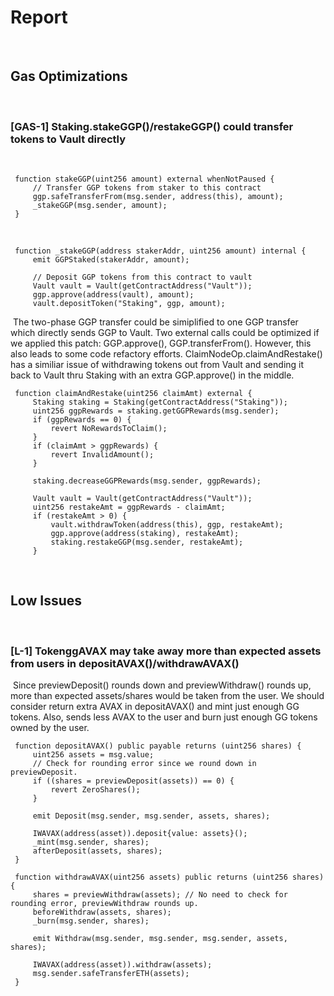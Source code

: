 # Report
​
## Gas Optimizations
​
### [GAS-1] Staking.stakeGGP()/restakeGGP() could transfer tokens to Vault directly
​
```solidity
 function stakeGGP(uint256 amount) external whenNotPaused {
     // Transfer GGP tokens from staker to this contract
     ggp.safeTransferFrom(msg.sender, address(this), amount);
     _stakeGGP(msg.sender, amount);
 }
```
​
```solidity
 function _stakeGGP(address stakerAddr, uint256 amount) internal {
     emit GGPStaked(stakerAddr, amount);
​
     // Deposit GGP tokens from this contract to vault
     Vault vault = Vault(getContractAddress("Vault"));
     ggp.approve(address(vault), amount);
     vault.depositToken("Staking", ggp, amount);
```
​
The two-phase GGP transfer could be simiplified to one GGP transfer which directly sends GGP to Vault. Two external calls could be optimized if we applied this patch: GGP.approve(), GGP.transferFrom(). However, this also leads to some code refactory efforts.
​
ClaimNodeOp.claimAndRestake() has a similiar issue of withdrawing tokens out from Vault and sending it back to Vault thru Staking with an extra GGP.approve() in the middle.
​
```solidity
 function claimAndRestake(uint256 claimAmt) external {
     Staking staking = Staking(getContractAddress("Staking"));
     uint256 ggpRewards = staking.getGGPRewards(msg.sender);
     if (ggpRewards == 0) {
         revert NoRewardsToClaim();
     }
     if (claimAmt > ggpRewards) {
         revert InvalidAmount();
     }
​
     staking.decreaseGGPRewards(msg.sender, ggpRewards);
​
     Vault vault = Vault(getContractAddress("Vault"));
     uint256 restakeAmt = ggpRewards - claimAmt;
     if (restakeAmt > 0) {
         vault.withdrawToken(address(this), ggp, restakeAmt);
         ggp.approve(address(staking), restakeAmt);
         staking.restakeGGP(msg.sender, restakeAmt);
     }
```
​
## Low Issues
​
### [L-1] TokenggAVAX may take away more than expected assets from users in depositAVAX()/withdrawAVAX() 
​
Since previewDeposit() rounds down and previewWithdraw() rounds up, more than expected assets/shares would be taken from the user. We should consider return extra AVAX in depositAVAX() and mint just enough GG tokens. Also, sends less AVAX to the user and burn just enough GG tokens owned by the user.
​
```solidity
 function depositAVAX() public payable returns (uint256 shares) {
     uint256 assets = msg.value;
     // Check for rounding error since we round down in previewDeposit.
     if ((shares = previewDeposit(assets)) == 0) {
         revert ZeroShares();
     }
​
     emit Deposit(msg.sender, msg.sender, assets, shares);
​
     IWAVAX(address(asset)).deposit{value: assets}();
     _mint(msg.sender, shares);
     afterDeposit(assets, shares);
 }
​
 function withdrawAVAX(uint256 assets) public returns (uint256 shares) {
     shares = previewWithdraw(assets); // No need to check for rounding error, previewWithdraw rounds up.
     beforeWithdraw(assets, shares);
     _burn(msg.sender, shares);
​
     emit Withdraw(msg.sender, msg.sender, msg.sender, assets, shares);
​
     IWAVAX(address(asset)).withdraw(assets);
     msg.sender.safeTransferETH(assets);
 }
```